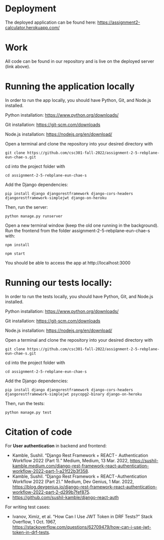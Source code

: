 # Deployment
The deployed application can be found here: 
https://assignment2-calculator.herokuapp.com/

# Work
All code can be found in our repository and is live on the deployed server (link above).

# Running the application locally
In order to run the app locally, you should have Python, Git, and Node.js installed.

Python installation: https://www.python.org/downloads/

Git installation: https://git-scm.com/downloads

Node.js installation: https://nodejs.org/en/download/

Open a terminal and clone the repository into your desired directory with
<pre><code>git clone https://github.com/csc301-fall-2022/assignment-2-5-rebplane-eun-chae-s.git</code></pre>

cd into the project folder with
<pre><code>cd assignment-2-5-rebplane-eun-chae-s</code></pre>

Add the Django dependencies: 
<pre><code>pip install django djangorestframework django-cors-headers djangorestframework-simplejwt django-on-heroku</code></pre>
Then, run the server:
<pre><code>python manage.py runserver</code></pre>

Open a new terminal window (keep the old one running in the background). Run the frontend from the folder assignment-2-5-rebplane-eun-chae-s with:
<pre><code>npm install</code></pre>
<pre><code>npm start</code></pre>

You should be able to access the app at http://localhost:3000 

# Running our tests locally:
In order to run the tests locally, you should have Python, Git, and Node.js installed.

Python installation: https://www.python.org/downloads/

Git installation: https://git-scm.com/downloads

Node.js installation: https://nodejs.org/en/download/

Open a terminal and clone the repository into your desired directory with
<pre><code>git clone https://github.com/csc301-fall-2022/assignment-2-5-rebplane-eun-chae-s.git</code></pre>

cd into the project folder with
<pre><code>cd assignment-2-5-rebplane-eun-chae-s</code></pre>

Add the Django dependencies: 
<pre><code>pip install django djangorestframework django-cors-headers djangorestframework-simplejwt psycopg2-binary django-on-heroku</code></pre>
Then, run the tests:
<pre><code>python manage.py test</code></pre>

# Citation of code
For **User authentication** in backend and frontend:
- Kamble, Sushil. “Django Rest Framework + REACT -  Authentication Workflow 2022 (Part 1).” Medium, Medium, 13 Mar. 2022, https://sushil-kamble.medium.com/django-rest-framework-react-authentication-workflow-2022-part-1-a21f22b3f358. 
- Kamble, Sushil. “Django Rest Framework + REACT - Authentication Workflow 2022 (Part 2).” Medium, Dev Genius, 1 Mar. 2022, https://blog.devgenius.io/django-rest-framework-react-authentication-workflow-2022-part-2-d299b7fef875. 
- https://github.com/sushil-kamble/django-react-auth

For writing test cases:
- Ivanov, Ximiz, et al. “How Can I Use JWT Token in DRF Tests?” Stack Overflow, 1 Oct. 1967, https://stackoverflow.com/questions/62709479/how-can-i-use-jwt-token-in-drf-tests. 
